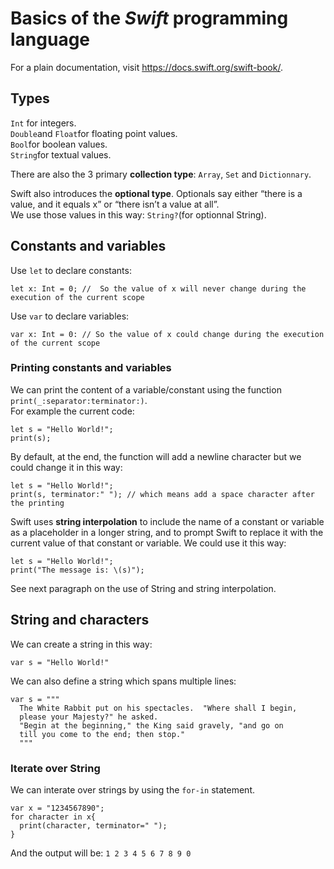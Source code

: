 # Basics of the *Swift* programming language

For a plain documentation, visit https://docs.swift.org/swift-book/. 

## Types
```Int``` for integers.  
```Double```and ```Float```for floating point values.   
```Bool```for boolean values.    
```String```for textual values.  

There are also the 3 primary **collection type**: ```Array```, ```Set``` and ```Dictionnary```.  

Swift also introduces the __optional type__. Optionals say either “there is a value, and it equals x” or “there isn’t a value at all”.  
We use those values in this way: ```String?```(for optionnal String).  

## Constants and variables

Use `let` to declare constants:  
```
let x: Int = 0; //  So the value of x will never change during the execution of the current scope
```
Use `var` to declare variables:
```
var x: Int = 0: // So the value of x could change during the execution of the current scope
```

### Printing constants and variables
We can print the content of a variable/constant using the function `print(_:separator:terminator:)`.  
For example the current code:
```
let s = "Hello World!";
print(s);
```
By default, at the end, the function will add a newline character but we could change it in this way:  
```
let s = "Hello World!";
print(s, terminator:" "); // which means add a space character after the printing
```
Swift uses **string interpolation** to include the name of a constant or variable as a placeholder in a longer string, and to prompt Swift to replace it with the current value of that constant or variable. We could use it this way:  
```
let s = "Hello World!";
print("The message is: \(s)");
```
See next paragraph on the use of String and string interpolation.

## String and characters
We can create a string in this way:
```
var s = "Hello World!"
```

We can also define a string which spans multiple lines:
```
var s = """
  The White Rabbit put on his spectacles.  "Where shall I begin,
  please your Majesty?" he asked.
  "Begin at the beginning," the King said gravely, "and go on
  till you come to the end; then stop."
  """
```

### Iterate over String
We can interate over strings by using the `for-in` statement. 
```
var x = "1234567890";
for character in x{
  print(character, terminator=" ");
}
```
And the output will be: ```1 2 3 4 5 6 7 8 9 0 ```



















